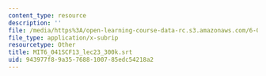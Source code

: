 ```yaml
---
content_type: resource
description: ''
file: /media/https%3A/open-learning-course-data-rc.s3.amazonaws.com/6-041sc-probabilistic-systems-analysis-and-applied-probability-fall-2013/943977f89a357688100785edc54218a2_MIT6_041SCF13_lec23_300k.srt
file_type: application/x-subrip
resourcetype: Other
title: MIT6_041SCF13_lec23_300k.srt
uid: 943977f8-9a35-7688-1007-85edc54218a2
---
```

